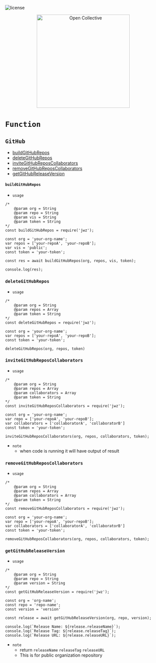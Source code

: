 ![license](https://img.shields.io/badge/license-MIT-blue)
<div align="center">
  <a href="https://opencollective.com/jetsadawijit" target="_blank" rel="noopener noreferrer">
    <img width="300" src="https://opencollective.com/public/images/opencollectivelogo.svg" alt="Open Collective">
  </a>
</div>

# `Function`
## `GitHub`
- [buildGitHubRepos](#buildGitHubRepos)
- [deleteGitHubRepos](#deletegithubrepos)
- [inviteGitHubReposCollaborators](#invitegithubreposcollaborators)
- [removeGitHubReposCollaborators](#removegithubreposcollaborators)
- [getGitHubReleaseVersion](#getgithubreleaseversion)
#### `buildGitHubRepos`
- `usage`
```
/*
    @param org = String
    @param repo = String
    @param vis = String
    @param token = String
*/
const buildGitHubRepos = require('jwz');

const org = 'your-org-name';
var repos = ['your-repoA', 'your-repoB'];
var vis = 'public';
const token = 'your-token';

const res = await buildGitHubRepos(org, repos, vis, token);

console.log(res);
```
### `deleteGitHubRepos`
- `usage`
```
/*
    @param org = String
    @param repos = Array
    @param token = String
*/
const deleteGitHubRepos = require('jwz');

const org = 'your-org-name';
var repos = ['your-repoA', 'your-repoB'];
const token = 'your-token';

deleteGitHubRepos(org, repos, token)
```
### `inviteGitHubReposCollaborators`
- `usage`
```
/*
    @param org = String
    @param repos = Array
    @param collaborators = Array
    @param token = String
*/
const inviteGitHubReposCollaborators = require('jwz');

const org = 'your-org-name';
var repo = ['your-repoA', 'your-repoB'];
var collaborators = ['collaboratorA', 'collaboratorB']
const token = 'your-token';

inviteGitHubReposCollaborators(org, repos, collaborators, token);
```
- `note`
    - when code is running it will have output of result
### `removeGitHubReposCollaborators`
- `usage`
```
/*
    @param org = String
    @param repos = Array
    @param collaborators = Array
    @param token = String
*/
const removeGitHubReposCollaborators = require('jwz');

const org = 'your-org-name';
var repo = ['your-repoA', 'your-repoB'];
var collaborators = ['collaboratorA', 'collaboratorB']
const token = 'your-token';

removeGitHubReposCollaborators(org, repos, collaborators, token);
```
### `getGitHubReleaseVersion`
- `usage`
```
/* 
    @param org = String
    @param repo = String
    @param version = String
*/
const getGitHubReleaseVersion = require('jwz');

const org = 'org-name';
const repo = 'repo-name';
const version = 'version'

const release = await getGitHubReleaseVersion(org, repo, version);

console.log(`Release Name: ${release.releaseName}`);
console.log(`Release Tag: ${release.releaseTag}`);
console.log(`Release URL: ${release.releaseURL}`);
```
- `note`
    - return `releaseName` `releaseTag` `releaseURL`
    - This is for public organization repository